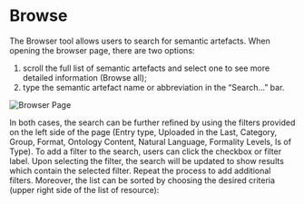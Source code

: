 # Browse
The Browser tool allows users to search for semantic artefacts. When opening the browser page, there are two options:
1. scroll the full list of semantic artefacts and select one to see more detailed
information (Browse all);
2. type the semantic artefact name or abbreviation in the “Search…” bar.

![Browser Page]({{site.figures_link}}/{{include.portal}}/browse.png)

In both cases, the search can be further refined by using the filters provided on the left side of the page (Entry type, Uploaded in the Last, Category, Group, Format, Ontology Content, Natural Language, Formality Levels, Is of Type). To add a filter to the search, users can click the checkbox or filter label. Upon selecting the filter, the search will be updated to show results which contain the selected filter. Repeat the process to add additional filters.
Moreover, the list can be sorted by choosing the desired criteria (upper right side of the list of resource):

